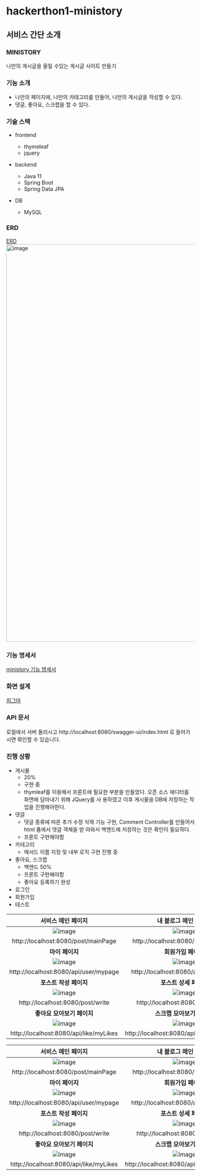 # hackerthon1-ministory

## 서비스 간단 소개
### MINISTORY
나만의 게시글을 올릴 수있는 게시글 사이트 만들기

### 기능 소개
- 나만의 페이지에, 나만의 카테고리를 만들어, 나만의 게시글을 작성할 수 있다. 
- 댓글, 좋아요, 스크랩을 할 수 있다.

### 기술 스택
- frontend
  - thymeleaf
  - jquery

- backend
  - Java 11
  - Spring Boot
  - Spring Data JPA


- DB
  - MySQL

### ERD
[ERD](https://www.erdcloud.com/d/smw4qbjMBv8rBbif6)
<img width="1060" alt="image" src="https://github.com/Kernel360/hackerthon1-ministory/assets/68376744/29b3a122-7819-4e05-880d-6d710313c3c4">

### 기능 명세서
[ministory 기능 명세서](https://www.notion.so/cc3b387411d14249af695e9073b93be7?pvs=4)

### 화면 설계
[피그마](https://www.figma.com/file/EbqWx8qFW1O9U5jDJUwkfQ/ministory?type=design&node-id=0-1&mode=design&t=Bbw5lxTm8rB38Uh6-0)

### API 문서
로컬에서 서버 돌리시고
http://localhost:8080/swagger-ui/index.html
로 들어가시면 확인할 수 있습니다. 

### 진행 상황
- 게시물
  - 20%
  - 구현 중
  - thymleaf를 이용해서 프론트에 필요한 부분을 만들었다.
    오픈 소스 에디터를 화면에 담아내기 위해 JQuery를 사
    용하였고 이후 게시물을 DB에 저장하는 작업을 진행해야한다.
- 댓글
  - 댓글 종류에 따른 추가 수정 삭제 기능 구현, Comment
    Controller를 만들어서 html 폼에서 댓글 객체을 받
    아와서 백엔드에 저장하는 것은 확인이 필요하다. 
  - 프론트 구현해야함
- 카테고리
  - 메서드 이름 지정 및 내부 로직 구현 진행 중
- 좋아요, 스크랩
  - 백엔드 50%
  - 프론트 구현해야함
  - 좋아요 등록하기 완성
- 로그인
- 회원가입
- 테스트

|                                               **서비스 메인 페이지**                                               |                                              **내 블로그 메인 페이지**                                             |
|:------------------------------------------------------------------------------------------------------------------:|:------------------------------------------------------------------------------------------------------------------:|
| ![image](https://github.com/Kernel360/hackerthon1-ministory/assets/147565215/bb9af6a2-6a68-4330-a580-f6552923eeb4) | ![image](https://github.com/Kernel360/hackerthon1-ministory/assets/147565215/7976d3e8-331c-419f-9b94-6c5a3742d2dd) |
|                                         http://localhost:8080/post/mainPage                                        |                                         http://localhost:8080/post/myBlog/1                                        |
|                                                   **마이 페이지**                                                  |                                                 **회원가입 페이지**                                                |
| ![image](https://github.com/Kernel360/hackerthon1-ministory/assets/147565215/8df8866c-cd8d-44ec-befb-514652509ea5) | ![image](https://github.com/Kernel360/hackerthon1-ministory/assets/147565215/116396c8-424f-45cf-96cc-fdfaaa79e6e3) |
|                                        http://localhost:8080/api/user/mypage                                       |                                        http://localhost:8080/api/user/signup                                       |
|                                               **포스트 작성 페이지**                                               |                                               **포스트 상세 페이지**                                               |
| ![image](https://github.com/Kernel360/hackerthon1-ministory/assets/147565215/b297f514-d224-48f6-8a61-427c606c1be4) | ![image](https://github.com/Kernel360/hackerthon1-ministory/assets/147565215/1146f960-4ef3-4a86-8bd0-e04fec542422) |
|                                          http://localhost:8080/post/write                                          |                                          http://localhost:8080/post/view/1                                         |
|                                             **좋아요 모아보기 페이지**                                             |                                             **스크랩 모아보기 페이지**                                             |
| ![image](https://github.com/Kernel360/hackerthon1-ministory/assets/147565215/a00dd16f-d531-48e7-ae78-fbfdc0681f44) | ![image](https://github.com/Kernel360/hackerthon1-ministory/assets/147565215/76260bf3-5d7a-469f-b460-00709e8d4c06) |
|                                       http://localhost:8080/api/like/myLikes                                       |                                      http://localhost:8080/api/scrap/myScraps                                      |


| **서비스 메인 페이지** | **내 블로그 메인 페이지** |
|:---:|:---:|
| ![image](https://github.com/Kernel360/hackerthon1-ministory/assets/147565215/bb9af6a2-6a68-4330-a580-f6552923eeb4) | ![image](https://github.com/Kernel360/hackerthon1-ministory/assets/147565215/7976d3e8-331c-419f-9b94-6c5a3742d2dd) |
| http://localhost:8080/post/mainPage | http://localhost:8080/post/myBlog/1 |
| **마이 페이지** | **회원가입 페이지** |
| ![image](https://github.com/Kernel360/hackerthon1-ministory/assets/147565215/8df8866c-cd8d-44ec-befb-514652509ea5) | ![image](https://github.com/Kernel360/hackerthon1-ministory/assets/147565215/116396c8-424f-45cf-96cc-fdfaaa79e6e3) |
| http://localhost:8080/api/user/mypage | http://localhost:8080/api/user/signup |
| **포스트 작성 페이지** | **포스트 상세 페이지** |
| ![image](https://github.com/Kernel360/hackerthon1-ministory/assets/147565215/b297f514-d224-48f6-8a61-427c606c1be4) | ![image](https://github.com/Kernel360/hackerthon1-ministory/assets/147565215/1146f960-4ef3-4a86-8bd0-e04fec542422) |
| http://localhost:8080/post/write | http://localhost:8080/post/view/1 |
| **좋아요 모아보기 페이지** | **스크랩 모아보기 페이지** |
| ![image](https://github.com/Kernel360/hackerthon1-ministory/assets/147565215/a00dd16f-d531-48e7-ae78-fbfdc0681f44) | ![image](https://github.com/Kernel360/hackerthon1-ministory/assets/147565215/76260bf3-5d7a-469f-b460-00709e8d4c06) |
| http://localhost:8080/api/like/myLikes | http://localhost:8080/api/scrap/myScraps |
